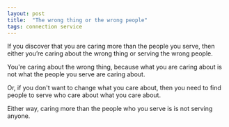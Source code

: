 ```yaml
---
layout: post
title:  "The wrong thing or the wrong people"
tags: connection service
---
```


If you discover that you are caring more than the people you serve, then either you’re caring about the wrong thing or serving the wrong people.

You're caring about the wrong thing, because what you are caring about is not what the people you serve are caring about.

Or, if you don't want to change what you care about, then you need to find people to serve who care about what you care about.

Either way, caring more than the people who you serve is is not serving anyone.